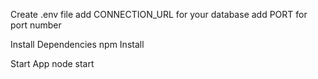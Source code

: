 Create .env file
add CONNECTION_URL for your database
add PORT for port number



Install Dependencies
npm Install



Start App
node start


